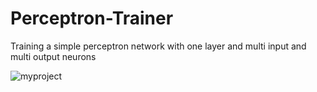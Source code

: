 # Perceptron-Trainer
Training a simple perceptron network with one layer and multi input and multi output neurons 

![myproject](https://user-images.githubusercontent.com/24855589/42381783-d776111e-813a-11e8-8c42-4d012055a5d6.JPG)
